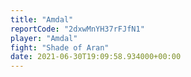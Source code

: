 ```yaml
---
title: "Amdal"
reportCode: "2dxwMnYH37rFJfN1"
player: "Amdal"
fight: "Shade of Aran"
date: 2021-06-30T19:09:58.934000+00:00
---
```

